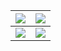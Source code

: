 |![](https://img.shields.io/badge/Technical%20University%20of%20Munich-B.%20Sc.%20Informatics%20%F0%9F%90%A7-blue?style=for-the-badge)|![](https://img.shields.io/badge/Another-Currently%20unused%20shield-brightgreen?style=for-the-badge)|
|-|-|
|![](https://github-readme-stats.vercel.app/api?username=Lukasdoe&count_private=true&show_icons=true&theme=highcontrast)|![](https://github-readme-stats.vercel.app/api/top-langs/?username=Lukasdoe&hide=html,tex,jupyter%20notebook&langs_count=6&layout=compact&theme=highcontrast)|
